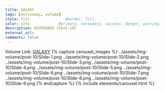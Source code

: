 ```yaml
---
title: GALAXY
tags: [astronomy, volume]
style: fill                #border, fill, 
color: info             #primary, secondary, success, danger, warning, info, light, dark
description: ASTROINFO [Post-10]
external_url:  
comments: false
---
```

Volume Link: [GALAXY](https://volumestories.page.link/NAzZ)
{% capture carousel_images %}
../assets/img-volume/post-10/Slide-1.png
../assets/img-volume/post-10/Slide-2.png
../assets/img-volume/post-10/Slide-3.png
../assets/img-volume/post-10/Slide-4.png
../assets/img-volume/post-10/Slide-5.png
../assets/img-volume/post-10/Slide-6.png
../assets/img-volume/post-10/Slide-7.png
../assets/img-volume/post-10/Slide-8.png
../assets/img-volume/post-10/Slide-9.png
{% endcapture %}
{% include elements/carousel.html %}